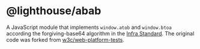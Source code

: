 # @lighthouse/abab 
A JavaScript module that implements `window.atob` and `window.btoa` according the forgiving-base64 algorithm in the [Infra Standard](https://infra.spec.whatwg.org/#forgiving-base64). The original code was forked from [w3c/web-platform-tests](https://github.com/w3c/web-platform-tests/blob/master/html/webappapis/atob/base64.html).

